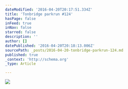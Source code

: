 ```yaml
---
dateModified: '2016-04-20T20:17:51.334Z'
title: 'Tonbridge parkrun #124'
hasPage: false
inFeed: true
inNav: false
starred: false
description: ''
author: []
datePublished: '2016-04-20T20:18:13.006Z'
sourcePath: _posts/2016-04-20-tonbridge-parkrun-124.md
published: true
_context: 'http://schema.org'
_type: Article

---
```

![](https://the-grid-user-content.s3-us-west-2.amazonaws.com/c393423e-80c8-45a2-92f7-eb1eae153118.jpg)